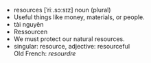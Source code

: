 - resources	[ˈriː.sɔːsɪz]	noun (plural)	
- Useful things like money, materials, or people.
- tài nguyên
- Ressourcen
- We must protect our natural resources.
- singular: resource, adjective: resourceful	
Old French: *resourdre*